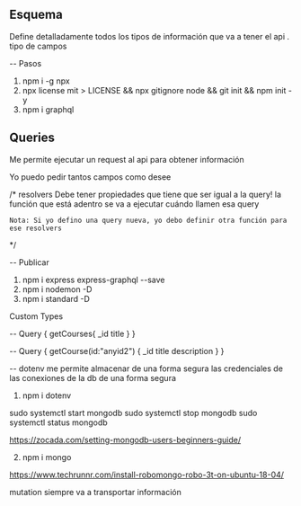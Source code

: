 Esquema
---
Define detalladamente todos los tipos de información que va a tener el api
. tipo de campos


-- Pasos 
1. npm i -g npx
2. npx license mit > LICENSE && npx gitignore node && git init && npm init -y
3. npm i graphql



Queries
----
Me permite ejecutar un request al api para obtener información

Yo puedo pedir tantos campos como desee

/* resolvers 
    Debe tener propiedades que tiene que ser igual a la query!
    la función que está adentro se va a ejecutar cuándo llamen esa query

    Nota: Si yo defino una query nueva, yo debo definir otra función para ese resolvers

*/


-- Publicar 

1. npm i express express-graphql --save
2. npm i nodemon -D
3. npm i standard -D


Custom Types

-- Query
{
  getCourses{
    _id
    title
  }
}

-- Query
{
  getCourse(id:"anyid2") {
    _id
    title
    description
  }
}



-- dotenv
me permite almacenar de una forma segura las credenciales de las conexiones de la db de una forma segura

1.  npm i dotenv

sudo systemctl start mongodb
sudo systemctl stop mongodb
sudo systemctl status mongodb

https://zocada.com/setting-mongodb-users-beginners-guide/

2. npm i mongo


https://www.techrunnr.com/install-robomongo-robo-3t-on-ubuntu-18-04/


mutation siempre va a transportar información 